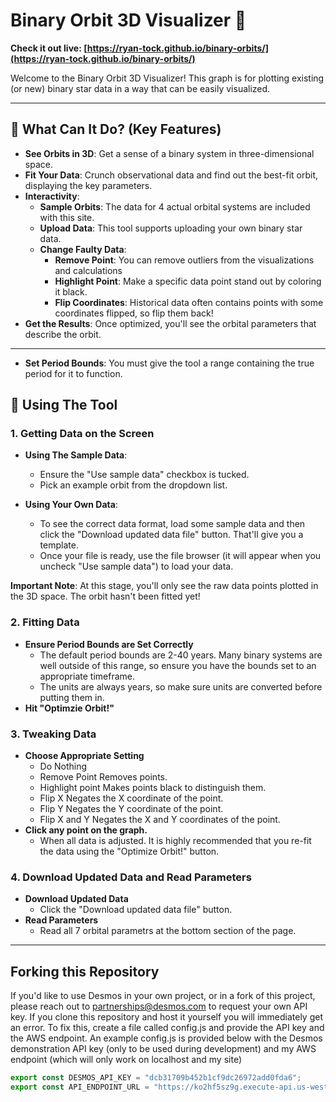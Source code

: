 # Binary Orbit 3D Visualizer 🌌

**Check it out live: [https://ryan-tock.github.io/binary-orbits/](https://ryan-tock.github.io/binary-orbits/)**

Welcome to the Binary Orbit 3D Visualizer! This graph is for plotting existing (or new) binary star data in a way that can be easily visualized.

---

## 🌟 What Can It Do? (Key Features)

* **See Orbits in 3D**: Get a sense of a binary system in three-dimensional space.
* **Fit Your Data**: Crunch observational data and find out the best-fit orbit, displaying the key parameters.
* **Interactivity**:
    * **Sample Orbits**: The data for 4 actual orbital systems are included with this site.
    * **Upload Data**: This tool supports uploading your own binary star data.
    * **Change Faulty Data**:
        * **Remove Point**: You can remove outliers from the visualizations and calculations
        * **Highlight Point**: Make a specific data point stand out by coloring it black.
        * **Flip Coordinates**: Historical data often contains points with some coordinates flipped, so flip them back!
* **Get the Results**: Once optimized, you'll see the orbital parameters that describe the orbit.

---

* **Set Period Bounds**: You must give the tool a range containing the true period for it to function.
## 🚀 Using The Tool

### 1. Getting Data on the Screen

* **Using The Sample Data**:
    * Ensure the "Use sample data" checkbox is tucked.
    * Pick an example orbit from the dropdown list.

* **Using Your Own Data**:
    * To see the correct data format, load some sample data and then click the "Download updated data file" button. That'll give you a template.
    * Once your file is ready, use the file browser (it will appear when you uncheck "Use sample data") to load your data.

**Important Note**: At this stage, you'll only see the raw data points plotted in the 3D space. The orbit hasn't been fitted yet!

### 2. Fitting Data
* **Ensure Period Bounds are Set Correctly**
    * The default period bounds are 2-40 years. Many binary systems are well outside of this range, so ensure you have the bounds set to an appropriate timeframe.
    * The units are always years, so make sure units are converted before putting them in.
* **Hit "Optimzie Orbit!"**

### 3. Tweaking Data

* **Choose Appropriate Setting**
    * Do Nothing
    * Remove Point       Removes points.
    * Highlight point    Makes points black to distinguish them.
    * Flip X             Negates the X coordinate of the point.
    * Flip Y             Negates the Y coordinate of the point.
    * Flip X and Y       Negates the X and Y coordinates of the point.
* **Click any point on the graph.**
    * When all data is adjusted. It is highly recommended that you re-fit the data using the "Optimize Orbit!" button.

### 4. Download Updated Data and Read Parameters

* **Download Updated Data**
    * Click the "Download updated data file" button.
* **Read Parameters**
    * Read all 7 orbital parametrs at the bottom section of the page.

---

## Forking this Repository
If you'd like to use Desmos in your own project, or in a fork of this project, please reach out to partnerships@desmos.com to request your own API key.
If you clone this repository and host it yourself you will immediately get an error. To fix this, create a file called config.js and provide the API key and the AWS endpoint. An example config.js is provided below with the Desmos demonstration API key (only to be used during development) and my AWS endpoint (which will only work on localhost and my site)
```js
export const DESMOS_API_KEY = "dcb31709b452b1cf9dc26972add0fda6";
export const API_ENDPOINT_URL = "https://ko2hf5sz9g.execute-api.us-west-2.amazonaws.com/process";
```